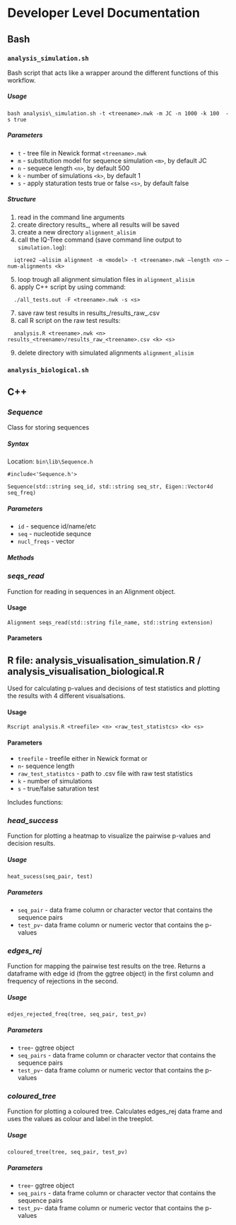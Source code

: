 # Developer Level Documentation

## Bash 

### `analysis_simulation.sh`
Bash script that acts like a wrapper around the different functions of this workflow. 

##### Usage 
```
bash analysis\_simulation.sh -t <treename>.nwk -m JC -n 1000 -k 100  -s true
```

##### Parameters
- `t` - tree file in Newick format `<treename>.nwk`
- `m` - substitution model for sequence simulation `<m>`, by default JC 
- `n` - sequece length `<n>`, by default 500
- `k` - number of simulations `<k>`, by default 1
- `s` - apply staturation tests true or false `<s>`, by default false

##### Structure
1. read in the command line arguments
2. create directory results_<treename>, where all results will be saved
3. create a new directory `alignment_alisim`
4. call the IQ-Tree command (save command line output to `simulation.log`): 

```
  iqtree2 –alisim alignment -m <model> -t <treename>.nwk –length <n> –num-alignments <k> 
```
5. loop trough all alignment simulation files in `alignment_alisim`
6. apply C++ script by using command:
```
  ./all_tests.out -F <treename>.nwk -s <s>
```
7. save raw test results in results_<treename>/results_raw_<treename>.csv
8. call R script on the raw test results:
```
  analysis.R <treename>.nwk <n> results_<treename>/results_raw_<treename>.csv <k> <s>
```
9. delete directory with simulated alignments `alignment_alisim`
  
  
### `analysis_biological.sh`

## C++

### *Sequence*
Class for storing sequences  

##### Syntax
Location: `bin\lib\Sequence.h`  
```
#include<'Sequence.h'>

Sequence(std::string seq_id, std::string seq_str, Eigen::Vector4d seq_freq)
```

##### Parameters
- `id` - sequence id/name/etc
- `seq` - nucleotide sequnce
- `nucl_freqs` - vector

##### Methods



### *seqs_read*

Function for reading in sequences in an Alignment object.

#### Usage
```
Alignment seqs_read(std::string file_name, std::string extension)
```

#### Parameters


## R file: analysis_visualisation_simulation.R / analysis_visualisation_biological.R
Used for calculating p-values and decisions of test statistics and plotting the results with 4 different visualsations. 
  
#### Usage
```
Rscript analysis.R <treefile> <n> <raw_test_statistcs> <k> <s>
```  
#### Parameters
- `treefile` - treefile either in Newick format or 
- `n`- sequence length
- `raw_test_statistcs` - path to .csv file with raw test statistics
- `k` - number of simulations
- `s` - true/false saturation test

Includes functions:

### *head_success*
Function for plotting a heatmap to visualize the pairwise p-values and decision results. 

##### Usage 
```
heat_sucess(seq_pair, test)
```

##### Parameters
- `seq_pair` - data frame column or character vector that contains the sequence pairs
- `test_pv`- data frame column or numeric vector that contains the p-values

### *edges_rej*
Function for mapping the pairwise test results on the tree. Returns a dataframe with edge id (from the ggtree object) in the first column and frequency of rejections in the second.

##### Usage 
```
edjes_rejected_freq(tree, seq_pair, test_pv)
```

##### Parameters
- `tree`- ggtree object
- `seq_pairs` - data frame column or character vector that contains the sequence pairs
- `test_pv`- data frame column or numeric vector that contains the p-values

### *coloured_tree*
Function for plotting a coloured tree. Calculates edges_rej data frame and uses the values as colour and label in the treeplot.

##### Usage 
```
coloured_tree(tree, seq_pair, test_pv)
```

##### Parameters
- `tree`- ggtree object
- `seq_pairs` - data frame column or character vector that contains the sequence pairs
- `test_pv`- data frame column or numeric vector that contains the p-values
  
